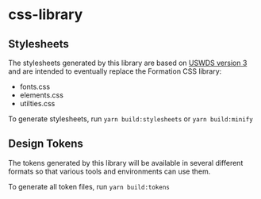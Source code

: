 # css-library

## Stylesheets

The stylesheets generated by this library are based on [USWDS version 3](https://github.com/uswds/uswds) and are intended to eventually replace the Formation CSS library:

- fonts.css
- elements.css
- utilties.css

To generate stylesheets, run `yarn build:stylesheets` or `yarn build:minify`

## Design Tokens

The tokens generated by this library will be available in several different formats so that various tools and environments can use them.

To generate all token files, run `yarn build:tokens`